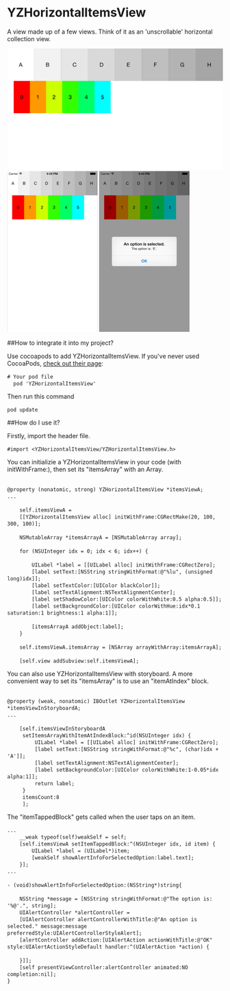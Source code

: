 YZHorizontalItemsView
=====================

A view made up of a few views. Think of it as an 'unscrollable' horizontal collection view.

![Screenshot 1](https://raw.githubusercontent.com/yichizhang/YZHorizontalItemsView/master/Screenshots/screen1.png)
![Screenshot 2](https://raw.githubusercontent.com/yichizhang/YZHorizontalItemsView/master/Screenshots/screen2.png)
![Screenshot 3](https://raw.githubusercontent.com/yichizhang/YZHorizontalItemsView/master/Screenshots/screen3.png)

##How to integrate it into my project?

Use cocoapods to add YZHorizontalItemsView.
If you've never used CocoaPods, [check out their page](http://cocoapods.org/):

```
# Your pod file
  pod 'YZHorizontalItemsView'
```

Then run this command

```
pod update
```

##How do I use it?

Firstly, import the header file.

```objc
#import <YZHorizontalItemsView/YZHorizontalItemsView.h>
```

You can initializie a YZHorizontalItemsView in your code (with initWithFrame:), then set its "itemsArray" with an Array.

```objc

@property (nonatomic, strong) YZHorizontalItemsView *itemsViewA;
...

	self.itemsViewA =
	[[YZHorizontalItemsView alloc] initWithFrame:CGRectMake(20, 100, 300, 100)];
	
	NSMutableArray *itemsArrayA = [NSMutableArray array];
	
	for (NSUInteger idx = 0; idx < 6; idx++) {
		
		UILabel *label = [[UILabel alloc] initWithFrame:CGRectZero];
		[label setText:[NSString stringWithFormat:@"%lu", (unsigned long)idx]];
		[label setTextColor:[UIColor blackColor]];
		[label setTextAlignment:NSTextAlignmentCenter];
		[label setShadowColor:[UIColor colorWithWhite:0.5 alpha:0.5]];
		[label setBackgroundColor:[UIColor colorWithHue:idx*0.1 saturation:1 brightness:1 alpha:1]];
		
		[itemsArrayA addObject:label];
	}
	
	self.itemsViewA.itemsArray = [NSArray arrayWithArray:itemsArrayA];
	
	[self.view addSubview:self.itemsViewA];

```


You can also use YZHorizontalItemsView with storyboard. A more convenient way to set its "itemsArray" is to use an "itemAtIndex" block.

```objc

@property (weak, nonatomic) IBOutlet YZHorizontalItemsView *itemsViewInStoryboardA;
...

	[self.itemsViewInStoryboardA
	 setItemsArrayWithItemAtIndexBlock:^id(NSUInteger idx) {
		 UILabel *label = [[UILabel alloc] initWithFrame:CGRectZero];
		 [label setText:[NSString stringWithFormat:@"%c", (char)idx + 'A']];
		 [label setTextAlignment:NSTextAlignmentCenter];
		 [label setBackgroundColor:[UIColor colorWithWhite:1-0.05*idx alpha:1]];
		 return label;
	 }
	 itemsCount:8
	 ];
```

The "itemTappedBlock" gets called when the user taps on an item.

```objc
...
	__weak typeof(self)weakSelf = self;
	[self.itemsViewA setItemTappedBlock:^(NSUInteger idx, id item) {
		UILabel *label = (UILabel*)item;
		[weakSelf showAlertInfoForSelectedOption:label.text];
	}];
...
	
- (void)showAlertInfoForSelectedOption:(NSString*)string{
	
	NSString *message = [NSString stringWithFormat:@"The option is: '%@'.", string];
	UIAlertController *alertController =
	[UIAlertController alertControllerWithTitle:@"An option is selected." message:message preferredStyle:UIAlertControllerStyleAlert];
	[alertController addAction:[UIAlertAction actionWithTitle:@"OK" style:UIAlertActionStyleDefault handler:^(UIAlertAction *action) {
		
	}]];
	[self presentViewController:alertController animated:NO completion:nil];
}
```